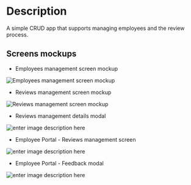 # Description
A simple CRUD app that supports managing employees and the review process.

## Screens mockups
* Employees management screen mockup

![Employees management screen mockup](https://user-images.githubusercontent.com/3423859/90143092-24d6cf80-ddb8-11ea-80fe-8b598b2aac30.png)

* Reviews management screen mockup

![Reviews management screen mockup](https://user-images.githubusercontent.com/3423859/90144553-e9d59b80-ddb9-11ea-92eb-d17473aba4a7.png)

* Reviews management details modal

![enter image description here](https://user-images.githubusercontent.com/3423859/90145779-41c0d200-ddbb-11ea-8a5c-557fc4b7cdb0.png)

* Employee Portal - Reviews management screen

![enter image description here](https://user-images.githubusercontent.com/3423859/90146453-05da3c80-ddbc-11ea-8fc6-52cbbd7ec865.png)

* Employee Portal - Feedback modal

![enter image description here](https://user-images.githubusercontent.com/3423859/90146894-9284fa80-ddbc-11ea-8b0f-32000bd16456.png)